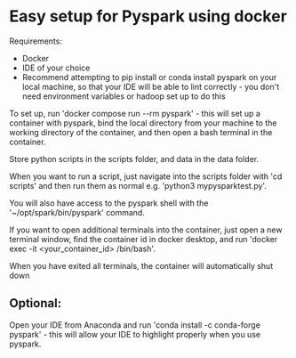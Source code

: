 # Easy setup for Pyspark using docker

Requirements:
- Docker
- IDE of your choice
- Recommend attempting to pip install or conda install pyspark on your local machine, so that your IDE will be able to lint correctly - you don't need environment variables or hadoop set up to do this

To set up, run 'docker compose run --rm pyspark' - this will set up a container with pyspark, bind the local directory from your machine to the working directory of the container, and then open a bash terminal in the container.

Store python scripts in the scripts folder, and data in the data folder.

When you want to run a script, just navigate into the scripts folder with 'cd scripts' and then run them as normal e.g. 'python3 mypysparktest.py'.

You will also have access to the pyspark shell with the '~/opt/spark/bin/pyspark' command.

If you want to open additional terminals into the container, just open a new terminal window, find the container id in docker desktop, and run 'docker exec -it <your_container_id> /bin/bash'.

When you have exited all terminals, the container will automatically shut down

## Optional:

Open your IDE from Anaconda and run 'conda install -c conda-forge pyspark' - this will allow your IDE to highlight properly when you use pyspark.